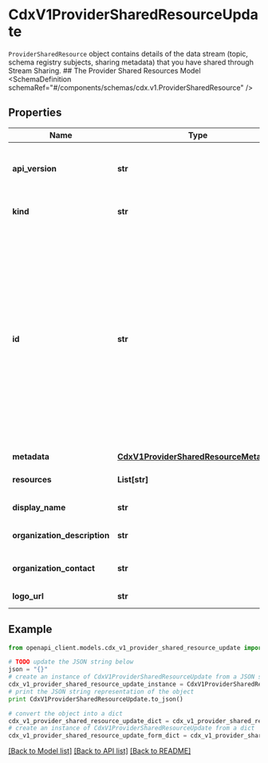# CdxV1ProviderSharedResourceUpdate

`ProviderSharedResource` object contains details of the data stream (topic, schema registry subjects, sharing metadata) that you have shared through Stream Sharing.   ## The Provider Shared Resources Model <SchemaDefinition schemaRef=\"#/components/schemas/cdx.v1.ProviderSharedResource\" />

## Properties
Name | Type | Description | Notes
------------ | ------------- | ------------- | -------------
**api_version** | **str** | APIVersion defines the schema version of this representation of a resource. | [optional] [readonly] 
**kind** | **str** | Kind defines the object this REST resource represents. | [optional] [readonly] 
**id** | **str** | ID is the \&quot;natural identifier\&quot; for an object within its scope/namespace; it is normally unique across time but not space. That is, you can assume that the ID will not be reclaimed and reused after an object is deleted (\&quot;time\&quot;); however, it may collide with IDs for other object &#x60;kinds&#x60; or objects of the same &#x60;kind&#x60; within a different scope/namespace (\&quot;space\&quot;). | [optional] [readonly] 
**metadata** | [**CdxV1ProviderSharedResourceMetadata**](CdxV1ProviderSharedResourceMetadata.md) |  | [optional] 
**resources** | **List[str]** | List of resource crns that are shared together | [optional] 
**display_name** | **str** | Shared resource display name | [optional] 
**organization_description** | **str** | Shared resource&#39;s organization description | [optional] 
**organization_contact** | **str** | Email of contact person from the organization | [optional] 
**logo_url** | **str** | Resource logo url | [optional] [readonly] 

## Example

```python
from openapi_client.models.cdx_v1_provider_shared_resource_update import CdxV1ProviderSharedResourceUpdate

# TODO update the JSON string below
json = "{}"
# create an instance of CdxV1ProviderSharedResourceUpdate from a JSON string
cdx_v1_provider_shared_resource_update_instance = CdxV1ProviderSharedResourceUpdate.from_json(json)
# print the JSON string representation of the object
print CdxV1ProviderSharedResourceUpdate.to_json()

# convert the object into a dict
cdx_v1_provider_shared_resource_update_dict = cdx_v1_provider_shared_resource_update_instance.to_dict()
# create an instance of CdxV1ProviderSharedResourceUpdate from a dict
cdx_v1_provider_shared_resource_update_form_dict = cdx_v1_provider_shared_resource_update.from_dict(cdx_v1_provider_shared_resource_update_dict)
```
[[Back to Model list]](../ccloud/README.md#documentation-for-models) [[Back to API list]](../ccloud/README.md#documentation-for-api-endpoints) [[Back to README]](../ccloud/README.md)


